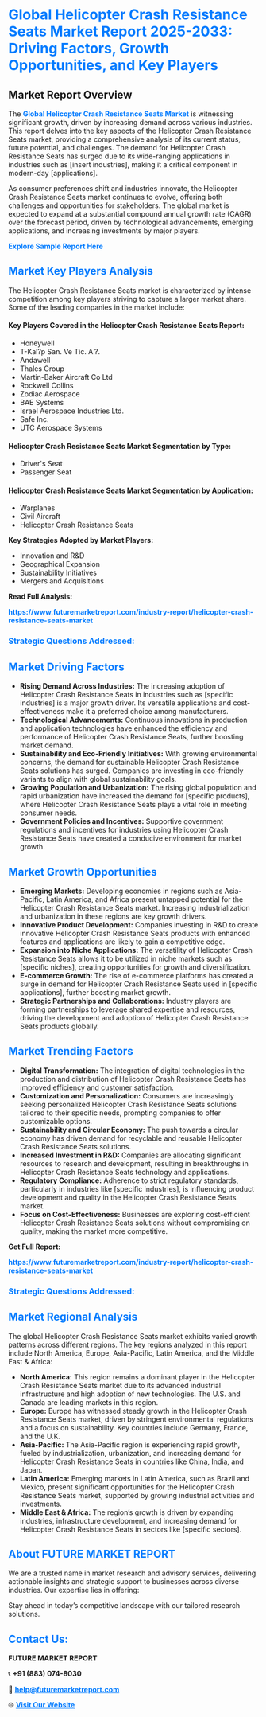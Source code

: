 <h1 style="color: #007BFF;">Global Helicopter Crash Resistance Seats Market Report 2025-2033: Driving Factors, Growth Opportunities, and Key Players</h1>

<section id="overview">
<h2>Market Report Overview</h2>
<p>The <a href="https://www.futuremarketreport.com/industry-report/helicopter-crash-resistance-seats-market" style="color: #007BFF; text-decoration: none;"><strong>Global Helicopter Crash Resistance Seats Market</strong></a> is witnessing significant growth, driven by increasing demand across various industries. This report delves into the key aspects of the Helicopter Crash Resistance Seats market, providing a comprehensive analysis of its current status, future potential, and challenges. The demand for Helicopter Crash Resistance Seats has surged due to its wide-ranging applications in industries such as [insert industries], making it a critical component in modern-day [applications].</p>
<p>As consumer preferences shift and industries innovate, the Helicopter Crash Resistance Seats market continues to evolve, offering both challenges and opportunities for stakeholders. The global market is expected to expand at a substantial compound annual growth rate (CAGR) over the forecast period, driven by technological advancements, emerging applications, and increasing investments by major players.</p>
</section>

<section id="overview">
<p><a href="https://www.futuremarketreport.com/request-sample/reportId=124266" style="color: #007BFF; text-decoration: none;"><strong>Explore Sample Report Here</strong></a></p>
</section>

<section id="key-players">
<h2 style="color: #007BFF;">Market Key Players Analysis</h2>
<p>The Helicopter Crash Resistance Seats market is characterized by intense competition among key players striving to capture a larger market share. Some of the leading companies in the market include:</p>
<h4>Key Players Covered in the Helicopter Crash Resistance Seats Report:</h4>
<ul><li>Honeywell</li><li>T-Kal?p San. Ve Tic. A.?.</li><li>Andawell</li><li>Thales Group</li><li>Martin-Baker Aircraft Co Ltd</li><li>Rockwell Collins</li><li>Zodiac Aerospace</li><li>BAE Systems</li><li>Israel Aerospace Industries Ltd.</li><li>Safe Inc.</li><li>UTC Aerospace Systems</li></ul>
<h4>Helicopter Crash Resistance Seats Market Segmentation by Type:</h4>
<ul><li>Driver&#039;s Seat</li><li>Passenger Seat</li></ul>

<h4>Helicopter Crash Resistance Seats Market Segmentation by Application:</h4>
<ul><li>Warplanes</li><li>Civil Aircraft</li><li>Helicopter Crash Resistance Seats</li></ul>
<p><strong>Key Strategies Adopted by Market Players:</strong></p>
<ul>
<li>Innovation and R&D</li>
<li>Geographical Expansion</li>
<li>Sustainability Initiatives</li>
<li>Mergers and Acquisitions</li>
</ul>
</section>

<section>
<p><strong>Read Full Analysis: </strong></p><a href="https://www.futuremarketreport.com/industry-report/helicopter-crash-resistance-seats-market" style="color: #007BFF; text-decoration: none;"><strong>https://www.futuremarketreport.com/industry-report/helicopter-crash-resistance-seats-market</strong></a>
<h3 style="color: #007BFF;">Strategic Questions Addressed:</h3>
</section>

<section id="driving-factors">
<h2 style="color: #007BFF;">Market Driving Factors</h2>
<ul>
<li><strong>Rising Demand Across Industries:</strong> The increasing adoption of Helicopter Crash Resistance Seats in industries such as [specific industries] is a major growth driver. Its versatile applications and cost-effectiveness make it a preferred choice among manufacturers.</li>
<li><strong>Technological Advancements:</strong> Continuous innovations in production and application technologies have enhanced the efficiency and performance of Helicopter Crash Resistance Seats, further boosting market demand.</li>
<li><strong>Sustainability and Eco-Friendly Initiatives:</strong> With growing environmental concerns, the demand for sustainable Helicopter Crash Resistance Seats solutions has surged. Companies are investing in eco-friendly variants to align with global sustainability goals.</li>
<li><strong>Growing Population and Urbanization:</strong> The rising global population and rapid urbanization have increased the demand for [specific products], where Helicopter Crash Resistance Seats plays a vital role in meeting consumer needs.</li>
<li><strong>Government Policies and Incentives:</strong> Supportive government regulations and incentives for industries using Helicopter Crash Resistance Seats have created a conducive environment for market growth.</li>
</ul>
</section>

<section id="growth-opportunities">
<h2 style="color: #007BFF;">Market Growth Opportunities</h2>
<ul>
<li><strong>Emerging Markets:</strong> Developing economies in regions such as Asia-Pacific, Latin America, and Africa present untapped potential for the Helicopter Crash Resistance Seats market. Increasing industrialization and urbanization in these regions are key growth drivers.</li>
<li><strong>Innovative Product Development:</strong> Companies investing in R&D to create innovative Helicopter Crash Resistance Seats products with enhanced features and applications are likely to gain a competitive edge.</li>
<li><strong>Expansion into Niche Applications:</strong> The versatility of Helicopter Crash Resistance Seats allows it to be utilized in niche markets such as [specific niches], creating opportunities for growth and diversification.</li>
<li><strong>E-commerce Growth:</strong> The rise of e-commerce platforms has created a surge in demand for Helicopter Crash Resistance Seats used in [specific applications], further boosting market growth.</li>
<li><strong>Strategic Partnerships and Collaborations:</strong> Industry players are forming partnerships to leverage shared expertise and resources, driving the development and adoption of Helicopter Crash Resistance Seats products globally.</li>
</ul>
</section>

<section id="trending-factors">
<h2 style="color: #007BFF;">Market Trending Factors</h2>
<ul>
<li><strong>Digital Transformation:</strong> The integration of digital technologies in the production and distribution of Helicopter Crash Resistance Seats has improved efficiency and customer satisfaction.</li>
<li><strong>Customization and Personalization:</strong> Consumers are increasingly seeking personalized Helicopter Crash Resistance Seats solutions tailored to their specific needs, prompting companies to offer customizable options.</li>
<li><strong>Sustainability and Circular Economy:</strong> The push towards a circular economy has driven demand for recyclable and reusable Helicopter Crash Resistance Seats solutions.</li>
<li><strong>Increased Investment in R&D:</strong> Companies are allocating significant resources to research and development, resulting in breakthroughs in Helicopter Crash Resistance Seats technology and applications.</li>
<li><strong>Regulatory Compliance:</strong> Adherence to strict regulatory standards, particularly in industries like [specific industries], is influencing product development and quality in the Helicopter Crash Resistance Seats market.</li>
<li><strong>Focus on Cost-Effectiveness:</strong> Businesses are exploring cost-efficient Helicopter Crash Resistance Seats solutions without compromising on quality, making the market more competitive.</li>
</ul>
</section>

<section>
<p><strong>Get Full Report: </strong></p><a href="https://www.futuremarketreport.com/industry-report/helicopter-crash-resistance-seats-market" style="color: #007BFF; text-decoration: none;"><strong>https://www.futuremarketreport.com/industry-report/helicopter-crash-resistance-seats-market</strong></a>
<h3 style="color: #007BFF;">Strategic Questions Addressed:</h3>
</section>


<section id="regional-analysis">
<h2 style="color: #007BFF;">Market Regional Analysis</h2>
<p>The global Helicopter Crash Resistance Seats market exhibits varied growth patterns across different regions. The key regions analyzed in this report include North America, Europe, Asia-Pacific, Latin America, and the Middle East & Africa:</p>
<ul>
<li><strong>North America:</strong> This region remains a dominant player in the Helicopter Crash Resistance Seats market due to its advanced industrial infrastructure and high adoption of new technologies. The U.S. and Canada are leading markets in this region.</li>
<li><strong>Europe:</strong> Europe has witnessed steady growth in the Helicopter Crash Resistance Seats market, driven by stringent environmental regulations and a focus on sustainability. Key countries include Germany, France, and the U.K.</li>
<li><strong>Asia-Pacific:</strong> The Asia-Pacific region is experiencing rapid growth, fueled by industrialization, urbanization, and increasing demand for Helicopter Crash Resistance Seats in countries like China, India, and Japan.</li>
<li><strong>Latin America:</strong> Emerging markets in Latin America, such as Brazil and Mexico, present significant opportunities for the Helicopter Crash Resistance Seats market, supported by growing industrial activities and investments.</li>
<li><strong>Middle East & Africa:</strong> The region’s growth is driven by expanding industries, infrastructure development, and increasing demand for Helicopter Crash Resistance Seats in sectors like [specific sectors].</li>
</ul>
</section>

<footer>
<h2 style="color: #007BFF;">About FUTURE MARKET REPORT</h2>
<p>We are a trusted name in market research and advisory services, delivering actionable insights and strategic support to businesses across diverse industries. Our expertise lies in offering:</p>

<p>Stay ahead in today’s competitive landscape with our tailored research solutions.</p>

<h2 style="color: #007BFF;">Contact Us:</h2>
<p><strong>FUTURE MARKET REPORT</strong></p>
<p>📞 <strong>+91 (883) 074-8030</strong></p>
<p>📧 <strong><a href="mailto:help@futuremarketreport.com" style="color: #007BFF;">help@futuremarketreport.com</a></strong></p>
<p>🌐 <strong><a href="https://www.futuremarketreport.com/" style="color: #007BFF;">Visit Our Website</a></strong></p>
</footer>